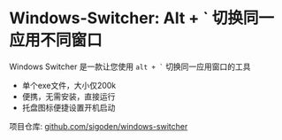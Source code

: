 # Windows-Switcher: Alt + `  切换同一应用不同窗口

Windows Switcher 是一款让您使用 ``` alt + ` ``` 切换同一应用窗口的工具

- 单个exe文件，大小仅200k
- 便携，无需安装，直接运行
- 托盘图标便捷设置开机启动

项目仓库: [github.com/sigoden/windows-switcher](https://github.com/sigoden/windows-switcher)